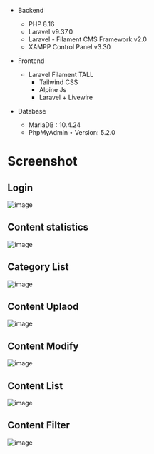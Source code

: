 - Backend
    - PHP 8.16
    - Laravel v9.37.0
    - Laravel - Filament CMS Framework v2.0
    - XAMPP Control Panel v3.30
    
- Frontend
    - Laravel Filament TALL
        - Tailwind CSS
        - Alpine Js
        - Laravel + Livewire

- Database
    - MariaDB : 10.4.24
    - PhpMyAdmin • Version: 5.2.0

# Screenshot

## Login
![image](https://user-images.githubusercontent.com/98267764/207784392-c01e93ed-701f-4f94-8f8c-b67a9dba36f8.png)

## Content statistics
![image](https://user-images.githubusercontent.com/98267764/207784445-713aaefc-a7a3-4efc-94ff-829e1654551c.png)

## Category List
![image](https://user-images.githubusercontent.com/98267764/207784495-8ea2fe45-dd3b-4d25-8c30-ef3a4daae209.png)

## Content Uplaod
![image](https://user-images.githubusercontent.com/98267764/207784612-f0735f92-de40-4251-ad45-b1756d986931.png)

## Content Modify
![image](https://user-images.githubusercontent.com/98267764/207784720-cd81cdc2-3d76-4348-8fc2-76d72c0d66bf.png)

## Content List
![image](https://user-images.githubusercontent.com/98267764/207784540-c9306a58-efda-4523-b941-2ce194dbe4d7.png)

## Content Filter
![image](https://user-images.githubusercontent.com/98267764/207785158-ae12f537-e03a-45a5-b50f-446a3934daf4.png)


